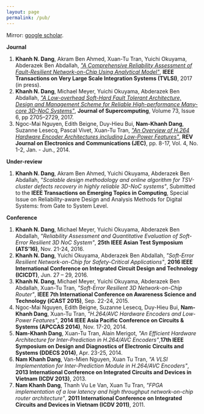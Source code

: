 ```yaml
---
layout: page
permalink: /pub/
---
```

Mirror: [google scholar](https://scholar.google.com/citations?user=mQbqkUMAAAAJ&hl=en&oi=sra).

**Journal**

1. **Khanh N. Dang**, Akram Ben Ahmed, Xuan-Tu Tran, Yuichi Okuyama, Abderazek Ben Abdallah, _["A Comprehensive Reliability Assessment of Fault-Resilient Network-on-Chip Using Analytical Model"](https://doi.org/10.1109/TVLSI.2017.2736004)_, **IEEE Transactions on Very Large Scale Integration Systems (TVLSI)**, 2017 (in press). 
1. **Khanh N. Dang**, Michael Meyer, Yuichi Okuyama, Abderazek Ben Abdallah, _["A Low-overhead Soft-Hard Fault Tolerant Architecture, Design and Management Scheme for Reliable High-performance Many-core 3D-NoC Systems"](https://link.springer.com/article/10.1007/s11227-016-1951-0)_, **Journal of Supercomputing**, Volume 73, Issue 6, pp 2705–2729, 2017.
1. Ngoc-Mai Nguyen, Edith Beigne, Duy-Hieu Bui, **Nam-Khanh Dang**, Suzanne Lesecq, Pascal Vivet, Xuan-Tu Tran, _["An Overview of H.264 Hardware Encoder Architectures including Low-Power Features"](http://www.rev-jec.org/index.php/rev-jec/article/view/72/72)_, **REV Journal on Electronics and Communications (JEC)**, pp. 8-17, Vol. 4, No. 1-2, Jan. - Jun., 2014.

**Under-review**
1. **Khanh N. Dang**, Akram Ben Ahmed, Yuichi Okuyama, Abderazek Ben Abdallah, _"Scalable design methodology and online algorithm for TSV-cluster defects recovery in highly reliable 3D-NoC systems"_, Submitted to the **IEEE Transactions on Emerging Topics in Computing**, Special Issue on Reliability-aware Design and Analysis Methods for Digital Systems: from Gate to System Level.

**Conference**

1. **Khanh N. Dang**, Michael Meyer, Yuichi Okuyama, Abderazek Ben Abdallah, _"Reliability Assessment and Quantitative Evaluation of Soft-Error Resilient 3D NoC System"_, **25th IEEE Asian Test Symposium (ATS’16)**, Nov. 21-24, 2016. 
1. **Khanh N. Dang**, Yuichi Okuyama, Abderazek Ben Abdallah, _"Soft-Error Resilient Network-on-Chip for Safety-Critical Applications"_, **2016 IEEE International Conference on Integrated Circuit Design and Technology (ICICDT)**, Jun. 27 – 29, 2016. 
1. **Khanh N. Dang**, Michael Meyer, Yuichi Okuyama, Abderazek Ben Abdallah, Xuan-Tu Tran, _"Soft-Error Resilient 3D Network-on-Chip Router"_, **IEEE 7th International Conference on Awareness Science and Technology (iCAST 2015)**, Sep. 22-24, 2015. 
1. Ngoc-Mai Nguyen, Edith Beigne, Suzanne Lesecq, Duy-Hieu Bui, **Nam-Khanh Dang**, Xuan-Tu Tran, _"H.264/AVC Hardware Encoders and Low-Power Features"_, **2014 IEEE Asia Pacific Conference on Circuits & Systems (APCCAS 2014)**, Nov. 17-20, 2014.
1. **Nam-Khanh Dang**, Xuan-Tu Tran, Alain Merigot,  _"An Efficient Hardware Architecture for Inter-Prediction in H.264/AVC Encoders"_,**17th IEEE Symposium on Design and Diagnostics of Electronic Circuits and Systems (DDECS 2014)**, Apr. 23-25, 2014.
1. **Nam Khanh Dang**, Van-Mien Nguyen, Xuan Tu Tran, _"A VLSI Implementation for Inter-Prediction Module in H.264/AVC Encoders"_, **2013 International Conference on Integrated Circuits and Devices in Vietnam (ICDV 2013)**, 2013.
1. **Nam Khanh Dang**, Thanh Vu Le Van, Xuan Tu Tran, _"FPGA implementation of a low latency and high throughput network-on-chip router architecture"_, **2011 International Conference on Integrated Circuits and Devices in Vietnam (ICDV 2011)**, 2011.


